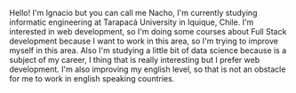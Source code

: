 Hello! I'm Ignacio but you can call me Nacho, I'm currently studying informatic engineering at Tarapacá University in Iquique, Chile.
I'm interested in web development, so I'm doing some courses about Full Stack development because I want to work in this area, so I'm trying to improve myself in this area.
Also I'm studying a little bit of data science because is a subject of my career, I thing that is really interesting but I prefer web development.
I'm also improving my english level, so that is not an obstacle for me to work in english speaking countries.

<!---
IgnacioBarraza/IgnacioBarraza is a ✨ special ✨ repository because its `README.md` (this file) appears on your GitHub profile.
You can click the Preview link to take a look at your changes.
--->
